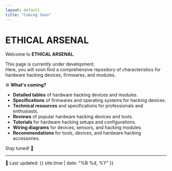 ```yaml
---
layout: default
title: "Coming Soon"
---
```


# ETHICAL ARSENAL

Welcome to **ETHICAL ARSENAL**.

This page is currently under development.  
Here, you will soon find a comprehensive repository of characteristics for hardware hacking devices, firmwares, and modules.  

⚙️ **What's coming?**
- **Detailed tables** of hardware hacking devices and modules.
- **Specifications** of firmwares and operating systems for hacking devices.
- **Technical resources** and specifications for professionals and enthusiasts.
- **Reviews** of popular hardware hacking devices and tools.
- **Tutorials** for hardware hacking setups and configurations.
- **Wiring diagrams** for devices, sensors, and hacking modules.
- **Recommendations** for tools, devices, and hardware hacking accessories.

Stay tuned! 🚀

---
📅 Last updated: {{ site.time | date: "%B %d, %Y" }}

